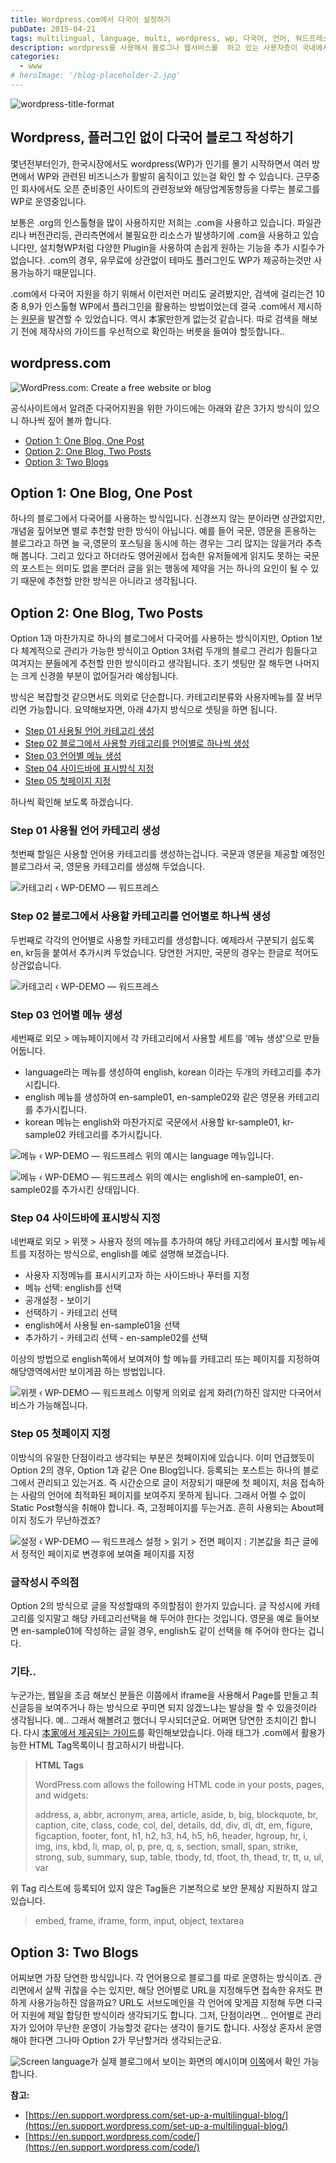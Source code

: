 ```yaml
---
title: Wordpress.com에서 다국어 설정하기
pubDate: 2015-04-21
tags: multilingual, language, multi, wordpress, wp, 다국어, 언어, 워드프레스, com, org
description: wordpress를 사용해서 블로그나 웹서비스를  하고 있는 사용자층이 국내에서도 많아지고 있는 요즘, 기본으로 제공되는 위젯이 아니면 무조건 유료를 사용해야 하는 wordpress.com에서 별도 플러그인을 사용하지 않고 카테고리와 메뉴를 활용하여 다국어 서비스를 위한 설정방법을 알아봤습니다.
categories:
  - www
# heroImage: '/blog-placeholder-2.jpg'
---
```


![wordpress-title-format](https://farm9.staticflickr.com/8694/17086506702_ff1794cc84_o.jpg)

## Wordpress, 플러그인 없이 다국어 블로그 작성하기

몇년전부터인가, 한국시장에서도 wordpress(WP)가 인기를 몰기 시작하면서 여러 방면에서 WP와 관련된 비즈니스가 활발히 움직이고 있는걸 확인 할 수 있습니다. 근무중인 회사에서도 오픈 준비중인 사이트의 관련정보와 해당업계동향등을 다루는 블로그를 WP로 운영중입니다.

보통은 .org의 인스톨형을 많이 사용하지만 저희는 .com을 사용하고 있습니다. 파일관리나 버전관리등, 관리측면에서 불필요한 리소스가 발생하기에 .com을 사용하고 있습니다만, 설치형WP처럼 다양한 Plugin을 사용하여 손쉽게 원하는 기능을 추가 시킬수가 없습니다. .com의 경우, 유무료에 상관없이 테마도 플러그인도 WP가 제공하는것만 사용가능하기 때문입니다.

.com에서 다국어 지원을 하기 위해서 이런저런 머리도 굴려봤지만, 검색에 걸리는건 10중 8,9가 인스톨형 WP에서 플러그인을 활용하는 방법이었는데 결국 .com에서 제시하는 [원문](https://en.support.wordpress.com/set-up-a-multilingual-blog/)을 발견할 수 있었습니다. 역시 本家만한게 없는것 같습니다. 따로 검색을 해보기 전에 제작사의 가이드를 우선적으로 확인하는 버릇을 들여야 할듯합니다..

## wordpress.com

![WordPress.com: Create a free website or blog](https://farm8.staticflickr.com/7702/17062406666_6bc09bcc1c_o.png)

공식사이트에서 알려준 다국어지원을 위한 가이드에는 아래와 같은 3가지 방식이 있으니 하나씩 짚어 볼까 합니다.

- [Option 1: One Blog, One Post](#Option-1-One-Blog-One-Post)
- [Option 2: One Blog, Two Posts](#Option-2-One-Blog-Two-Posts)
- [Option 3: Two Blogs](#Option-3-Two-Blogs)

## Option 1: One Blog, One Post

하나의 블로그에서 다국어를 사용하는 방식입니다. 신경쓰지 않는 분이라면 상관없지만, 개념을 짚어보면 별로 추천할 만한 방식이 아닙니다.
예를 들어 국문, 영문을 혼용하는 블로그라고 하면 늘 국,영문의 포스팅을 동시에 하는 경우는 그리 많지는 않을거라 추측해 봅니다. 그리고 있다고 하더라도 영어권에서 접속한 유저들에게 읽지도 못하는 국문의 포스트는 의미도 없을 뿐더러 글을 읽는 행동에 제약을 거는 하나의 요인이 될 수 있기 때문에 추천할 만한 방식은 아니라고 생각됩니다.

## Option 2: One Blog, Two Posts

Option 1과 마찬가지로 하나의 블로그에서 다국어를 사용하는 방식이지만, Option 1보다 체계적으로 관리가 가능한 방식이고 Option 3처럼 두개의 블로그 관리가 힘들다고 여겨지는 분들에게 추천할 만한 방식이라고 생각됩니다. 초기 셋팅만 잘 해두면 나머지는 크게 신경쓸 부분이 없어질거라 예상됩니다.

방식은 복잡할것 같으면서도 의외로 단순합니다. 카테고리분류와 사용자메뉴를 잘 버무리면 가능합니다.
요약해보자면, 아래 4가지 방식으로 셋팅을 하면 됩니다.

- [Step 01 사용될 언어 카테고리 생성](#Step-01-사용될-언어-카테고리-생성)
- [Step 02 블로그에서 사용할 카테고리를 언어별로 하나씩 생성](#Step-02-블로그에서-사용할-카테고리를-언어별로-하나씩-생성)
- [Step 03 언어별 메뉴 생성](#Step-03-언어별-메뉴-생성)
- [Step 04 사이드바에 표시방식 지정](#Step-04-사이드바에-표시방식-지정)
- [Step 05 첫페이지 지정](#Step-05-첫페이지-지정)

하나씩 확인해 보도록 하겠습니다.

### Step 01 사용될 언어 카테고리 생성

첫번째 할일은 사용할 언어용 카테고리를 생성하는겁니다.
국문과 영문을 제공할 예정인 블로그라서 국, 영문용 카테고리를 생성해 두었습니다.

![카테고리 ‹ WP-DEMO — 워드프레스](https://farm8.staticflickr.com/7648/16968481808_72183ab2f2_o.png)

### Step 02 블로그에서 사용할 카테고리를 언어별로 하나씩 생성

두번째로 각각의 언어별로 사용할 카테고리를 생성합니다.
예제라서 구분되기 쉽도록 en, kr등을 붙여서 추가시켜 두었습니다. 당연한 거지만, 국문의 경우는 한글로 적어도 상관없습니다.

![카테고리 ‹ WP-DEMO — 워드프레스](https://farm9.staticflickr.com/8708/16536100213_8c89877b7e_o.png)

### Step 03 언어별 메뉴 생성

세번째로 외모 &gt; 메뉴페이지에서 각 카테고리에서 사용할 세트를 '메뉴 생성'으로 만들어둡니다.

- language라는 메뉴를 생성하여 english, korean 이라는 두개의 카테고리를 추가시킵니다.
- english 메뉴를 생성하여 en-sample01, en-sample02와 같은 영문용 카테고리를 추가시킵니다.
- korean 메뉴는 english와 마찬가지로 국문에서 사용할 kr-sample01, kr-sample02 카테고리를 추가시킵니다.

![메뉴 ‹ WP-DEMO — 워드프레스](https://farm8.staticflickr.com/7708/16968481908_3f14851d56_o.png)
위의 예시는 language 메뉴입니다.

![메뉴 ‹ WP-DEMO — 워드프레스](https://farm8.staticflickr.com/7674/17154647482_93ea08a103_o.png)
위의 예시는 english에 en-sample01, en-sample02를 추가시킨 상태입니다.

### Step 04 사이드바에 표시방식 지정

네번째로 외모 &gt; 위젯 &gt; 사용자 정의 메뉴를 추가하여 해당 카테고리에서 표시할 메뉴세트를 지정하는 방식으로, english를 예로 설명해 보겠습니다.

- 사용자 지정메뉴를 표시시키고자 하는 사이드바나 푸터를 지정
- 메뉴 선택: english를 선택
- 공개설정 - 보이기
- 선택하기 - 카테고리 선택
- english에서 사용될 en-sample01을 선택
- 추가하기 - 카테고리 선택 - en-sample02를 선택

이상의 방법으로 english쪽에서 보여져야 할 메뉴를 카테고리 또는 페이지를 지정하여 해당영역에서만 보이게끔 하는 방법입니다.

![위젯 ‹ WP-DEMO — 워드프레스](https://farm9.staticflickr.com/8793/16536100203_96d8115274_o.png)
이렇게 의외로 쉽게 화려(?)하진 않지만 다국어서비스가 가능해집니다.

### Step 05 첫페이지 지정

이방식의 유일한 단점이라고 생각되는 부분은 첫페이지에 있습니다. 이미 언급했듯이 Option 2의 경우, Option 1과 같은 One Blog입니다. 등록되는 포스트는 하나의 블로그에서 관리되고 있는거죠. 즉 시간순으로 글이 저장되기 때문에 첫 페이지, 처음 접속하는 사람의 언어에 최적화된 페이지를 보여주지 못하게 됩니다. 그래서 어쩔 수 없이 Static Post형식을 취해야 합니다. 즉, 고정페이지를 두는거죠. 흔히 사용되는 About페이지 정도가 무난하겠죠?

![설정 ‹ WP-DEMO — 워드프레스](https://farm8.staticflickr.com/7685/16987116850_65dbe3994e_o.png)
설정 &gt; 읽기 &gt; 전면 페이지 : 기본값을 최근 글에서 정적인 페이지로 변경후에 보여줄 페이지를 지정

### 글작성시 주의점

Option 2의 방식으로 글을 작성할때의 주의할점이 한가지 있습니다. 글 작성시에 카테고리를 잊지말고 해당 카테고리선택을 해 두어야 한다는 것입니다. 영문을 예로 들어보면 en-sample01에 작성하는 글일 경우, english도 같이 선택을 해 주어야 한다는 겁니다.

### 기타..

누군가는, 웹일을 조금 해보신 분들은 이쯤에서 iframe을 사용해서 Page를 만들고 최신글등을 보여주거나 하는 방식으로 꾸미면 되지 않겠느냐는 발상을 할 수 있을것이라 생각됩니다. 예.. 그래서 해볼려고 했더니 무시되더군요. 어쩌면 당연한 조치이긴 합니다. 다시 [本家에서 제공되는 가이드](https://en.support.wordpress.com/code/)를 확인해보았습니다. 아래 태그가 .com에서 활용가능한 HTML Tag목록이니 참고하시기 바랍니다.

<blockquote><b>HTML Tags</b>

WordPress.com allows the following HTML code in your posts, pages, and widgets:

address, a, abbr, acronym, area, article, aside, b, big, blockquote, br, caption, cite, class, code, col, del, details, dd, div, dl, dt, em, figure, figcaption, footer, font, h1, h2, h3, h4, h5, h6, header, hgroup, hr, i, img, ins, kbd, li, map, ol, p, pre, q, s, section, small, span, strike, strong, sub, summary, sup, table, tbody, td, tfoot, th, thead, tr, tt, u, ul, var</blockquote>
위 Tag 리스트에 등록되어 있지 않은 Tag들은 기본적으로 보안 문제상 지원하지 않고 있습니다.

<blockquote>embed, frame, iframe, form, input, object, textarea</blockquote>

## Option 3: Two Blogs

어찌보면 가장 당연한 방식입니다. 각 언어용으로 블로그를 따로 운영하는 방식이죠. 관리면에서 살짝 귀찮을 수는 있지만, 해당 언어별로 URL을 지정해두면 접속한 유저도 편하게 사용가능하진 않을까요?
URL도 서브도메인을 각 언어에 맞게끔 지정해 두면 다국어 지원에 제일 합당한 방식이라 생각되기도 합니다. 그저, 단점이라면... 언어별로 관리자가 있어야 무난한 운영이 가능할것 같다는 생각이 들기도 합니다. 사정상 혼자서 운영해야 한다면 그나마 Option 2가 무난할거라 생각되는군요.

![Screen](https://farm9.staticflickr.com/8690/17166298622_1c3fb279db_o.png)
language가 실제 블로그에서 보이는 화면의 예시이며 [이쪽](https://thisisdemosite.wordpress.com/)에서 확인 가능합니다.

**참고:**

- [https://en.support.wordpress.com/set-up-a-multilingual-blog/](https://en.support.wordpress.com/set-up-a-multilingual-blog/)
- [https://en.support.wordpress.com/code/](https://en.support.wordpress.com/code/)
